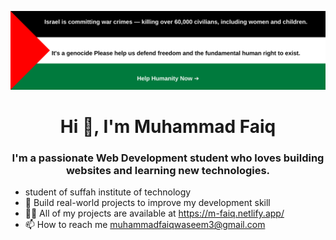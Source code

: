[![Stand With Palestine](https://github.com/standforhumanity/stand-with-palestine/blob/main/Banners/Banner1.svg)](https://stand-with-palestine.vercel.app)

# <h1 align="center">Hi 👋, I'm Muhammad Faiq</h1>

 <h3 align="center">I'm a passionate Web Development student who loves building websites and learning new technologies.</h3>

   - student of suffah institute of technology
 - 🎯 Build real-world projects to improve my development skill
- 👨‍💻 All of my projects are available at  https://m-faiq.netlify.app/
- 📫 How to reach me muhammadfaiqwaseem3@gmail.com
<!---
Faiqwaseem/Faiqwaseem is a ✨ special ✨ repository because its `README.md` (this file) appears on your GitHub profile.
You can click the Preview link to take a look at your changes.
--->
